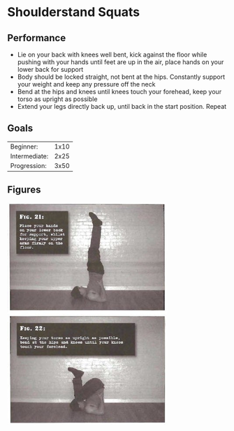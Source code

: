 # Shoulderstand Squats

## Performance

- Lie on your back with knees well bent, kick against the floor while pushing with your hands until feet are up in the air, place hands on your lower back for support
- Body should be locked straight, not bent at the hips. Constantly support your weight and keep any pressure off the neck
- Bend at the hips and knees until knees touch your forehead, keep your torso as upright as possible
- Extend your legs directly back up, until back in the start position. Repeat

## Goals

| | |
|---|---|
|Beginner: | 1x10 |
|Intermediate: | 2x25 |
|Progression: | 3x50 |

## Figures

![](../images/02_squats/ShoulderStand-Squats.jpg)
